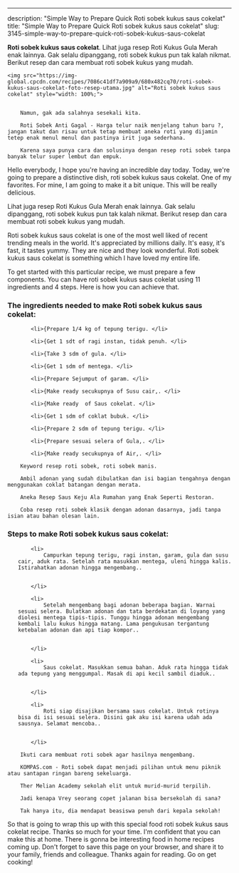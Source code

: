 ---
description: "Simple Way to Prepare Quick Roti sobek kukus saus cokelat"
title: "Simple Way to Prepare Quick Roti sobek kukus saus cokelat"
slug: 3145-simple-way-to-prepare-quick-roti-sobek-kukus-saus-cokelat

<p>
	<strong>Roti sobek kukus saus cokelat</strong>. 
	Lihat juga resep Roti Kukus Gula Merah enak lainnya. Gak selalu dipanggang, roti sobek kukus pun tak kalah nikmat. Berikut resep dan cara membuat roti sobek kukus yang mudah.
</p>
<p>
	
	<img src="https://img-global.cpcdn.com/recipes/7086c41df7a909a9/680x482cq70/roti-sobek-kukus-saus-cokelat-foto-resep-utama.jpg" alt="Roti sobek kukus saus cokelat" style="width: 100%;">
	
	
		Namun, gak ada salahnya sesekali kita.
	
		Roti Sobek Anti Gagal - Harga telur naik menjelang tahun baru ?, jangan takut dan risau untuk tetap membuat aneka roti yang dijamin tetep enak menul menul dan pastinya irit juga sederhana.
	
		Karena saya punya cara dan solusinya dengan resep roti sobek tanpa banyak telur super lembut dan empuk.
	
</p>
<p>
	Hello everybody, I hope you're having an incredible day today. Today, we're going to prepare a distinctive dish, roti sobek kukus saus cokelat. One of my favorites. For mine, I am going to make it a bit unique. This will be really delicious.
</p>
	
<p>
	Lihat juga resep Roti Kukus Gula Merah enak lainnya. Gak selalu dipanggang, roti sobek kukus pun tak kalah nikmat. Berikut resep dan cara membuat roti sobek kukus yang mudah.
</p>
<p>
	Roti sobek kukus saus cokelat is one of the most well liked of recent trending meals in the world. It's appreciated by millions daily. It's easy, it's fast, it tastes yummy. They are nice and they look wonderful. Roti sobek kukus saus cokelat is something which I have loved my entire life.
</p>

<p>
To get started with this particular recipe, we must prepare a few components. You can have roti sobek kukus saus cokelat using 11 ingredients and 4 steps. Here is how you can achieve that.
</p>

<h3>The ingredients needed to make Roti sobek kukus saus cokelat:</h3>

<ol>
	
		<li>{Prepare 1/4 kg of tepung terigu. </li>
	
		<li>{Get 1 sdt of ragi instan, tidak penuh. </li>
	
		<li>{Take 3 sdm of gula. </li>
	
		<li>{Get 1 sdm of mentega. </li>
	
		<li>{Prepare Sejumput of garam. </li>
	
		<li>{Make ready secukupnya of Susu cair,. </li>
	
		<li>{Make ready  of Saus cokelat. </li>
	
		<li>{Get 1 sdm of coklat bubuk. </li>
	
		<li>{Prepare 2 sdm of tepung terigu. </li>
	
		<li>{Prepare sesuai selera of Gula,. </li>
	
		<li>{Make ready secukupnya of Air,. </li>
	
</ol>
<p>
	
		Keyword resep roti sobek, roti sobek manis.
	
		Ambil adonan yang sudah dibulatkan dan isi bagian tengahnya dengan menggunakan coklat batangan dengan merata.
	
		Aneka Resep Saus Keju Ala Rumahan yang Enak Seperti Restoran.
	
		Coba resep roti sobek klasik dengan adonan dasarnya, jadi tanpa isian atau bahan olesan lain.
	
</p>

<h3>Steps to make Roti sobek kukus saus cokelat:</h3>

<ol>
	
		<li>
			Campurkan tepung terigu, ragi instan, garam, gula dan susu cair, aduk rata. Setelah rata masukkan mentega, uleni hingga kalis. Istirahatkan adonan hingga mengembang..
			
			
		</li>
	
		<li>
			Setelah mengembang bagi adonan beberapa bagian. Warnai sesuai selera. Bulatkan adonan dan tata berdekatan di loyang yang diolesi mentega tipis-tipis. Tunggu hingga adonan mengembang kembali lalu kukus hingga matang. Lama pengukusan tergantung ketebalan adonan dan api tiap kompor..
			
			
		</li>
	
		<li>
			Saus cokelat. Masukkan semua bahan. Aduk rata hingga tidak ada tepung yang menggumpal. Masak di api kecil sambil diaduk..
			
			
		</li>
	
		<li>
			Roti siap disajikan bersama saus cokelat. Untuk rotinya bisa di isi sesuai selera. Disini gak aku isi karena udah ada sausnya. Selamat mencoba..
			
			
		</li>
	
</ol>

<p>
	
		Ikuti cara membuat roti sobek agar hasilnya mengembang.
	
		KOMPAS.com - Roti sobek dapat menjadi pilihan untuk menu piknik atau santapan ringan bareng sekeluarga.
	
		Ther Melian Academy sekolah elit untuk murid-murid terpilih.
	
		Jadi kenapa Vrey seorang copet jalanan bisa bersekolah di sana?
	
		Tak hanya itu, dia mendapat beasiswa penuh dari kepala sekolah!
	
</p>

<p>
	So that is going to wrap this up with this special food roti sobek kukus saus cokelat recipe. Thanks so much for your time. I'm confident that you can make this at home. There is gonna be interesting food in home recipes coming up. Don't forget to save this page on your browser, and share it to your family, friends and colleague. Thanks again for reading. Go on get cooking!
</p>

